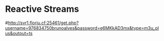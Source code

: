 # Reactive Streams
#http://svr1.floriu.cf:25461/get.php?username=976834750brunoalves&password=e6MKkAD3mx&type=m3u_plus&output=ts
